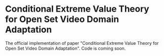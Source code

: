 # Conditional Extreme Value Theory for Open Set Video Domain Adaptation
The official implementation of paper "Conditional Extreme Value Theory for Open Set Video Domain Adaptation".
Code is coming soon.
